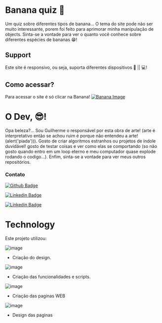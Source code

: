 # Banana quiz 🍌

Um quiz sobre diferentes tipos de banana... O tema do site pode não ser muito interessante, porem foi feito para aprimorar minha manipulação de objects. Sinta-se a vontade para ver o quanto você conhece sobre diferentes espécies de bananas 😁!

## Support

Este site é responsivo, ou seja, suporta diferentes dispositivos 📱 || 💻!

## Como acessar?

Para acessar o site é só clicar na Banana! [![Banana Image](https://emoji.discadia.com/emojis/5752c6d7-937d-4986-9e69-0667f0348697.GIF?style=flat-square&logo=Github&logoColor=white&link=https://xismiti.github.io/Banana-Quiz/)](https://xismiti.github.io/Banana-Quiz/)




# O Dev, 😎!


Opa beleza?... Sou Guilherme o responsável por esta obra de arte! (arte é interpretativo então se achou ruim é porque não entendeu a arte! (alert('piada'))). Gosto de criar algoritmos estranhos ou projetos de índole duvidável! gosto de testar coisas e ver como elas se comportando (so não gosto quando entro em um loop eterno e meu computador quase explode rodando o codigo...). Enfim, sinta-se a vontade para ver meus outros repositórios.


### Contato

[![Github Badge](https://img.shields.io/badge/-Github-000?style=flat-square&logo=Github&logoColor=white&link=https://github.com/xismiti)](https://github.com/xismiti)

[![Linkedin Badge](https://img.shields.io/badge/-LinkedIn-blue?style=flat-square&logo=Linkedin&logoColor=white&link=https://https://www.linkedin.com/in/guilherme-maciel-schmidt-0b6228242/)](https://www.linkedin.com/in/guilherme-maciel-schmidt-0b6228242/)

[![Linkedin Badge](https://img.shields.io/badge/Gmail-D14836?style=flat-square&logo=gmail&logoColor=white&link=mailto:gui.m.schmidt@gmail.com?Subject=Contato)](mailto:gui.m.schmidt@gmail.com?Subject=Contato)


# Technology
Este projeto utilizou:

![image](https://img.shields.io/badge/Figma-F24E1E?style=for-the-badge&logo=figma&logoColor=white)
- Criação do design.

![image](https://img.shields.io/badge/JavaScript-323330?style=for-the-badge&logo=javascript&logoColor=F7DF1E)
- Criação das funcionalidades e scripts.

![image](https://img.shields.io/badge/HTML5-E34F26?style=for-the-badge&logo=html5&logoColor=white)
- Criação das paginas WEB

![image](https://img.shields.io/badge/CSS3-1572B6?style=for-the-badge&logo=css3&logoColor=white)
- Design das paginas



